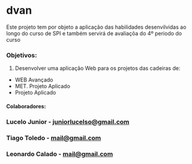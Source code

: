 # dvan
Este projeto tem por objeto a aplicação das habilidades desenvilvidas ao longo do curso de SPI e também servirá de avaliaçõa do 4º periodo do curso

### Objetivos:
1. Desenvolver uma aplicação Web para os projetos das cadeiras de:
* WEB Avançado
* MET. Projeto Aplicado
* Projeto Aplicado


#### Colaboradores:
### Lucelo Junior - juniorlucelso@gmail.com
### Tiago Toledo - mail@gmail.com
### Leonardo Calado - mail@gmail.com
